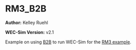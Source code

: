 # RM3_B2B

**Author:**          Kelley Ruehl

**WEC-Sim Version:** v2.1

Example on using [B2B](http://wec-sim.github.io/WEC-Sim/features.html#body-to-body-interactions) to run WEC-Sim for the [RM3 example](http://wec-sim.github.io/WEC-Sim/tutorials.html#two-body-point-absorber-rm3).

